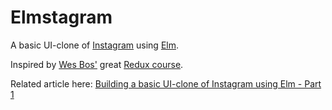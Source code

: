 # Elmstagram

A basic UI-clone of [Instagram][] using [Elm][].

Inspired by [Wes Bos'](https://twitter.com/wesbos) great [Redux course](https://learnredux.com).

Related article here: [Building a basic UI-clone of Instagram using Elm - Part 1](https://bkbooth.me/building-a-basic-ui-clone-of-instagram-using-elm-part-1/)


  [instagram]: https://www.instagram.com/ "Instagram"
  [elm]: http://elm-lang.org/ "Elm"
